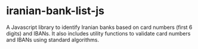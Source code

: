 # iranian-bank-list-js
A Javascript library to identify Iranian banks based on card numbers (first 6 digits) and IBANs. It also includes utility functions to validate card numbers and IBANs using standard algorithms.
